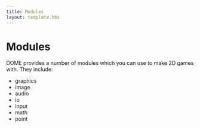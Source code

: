 ```yaml
---
title: Modules
layout: template.hbs
---
```


Modules
============

DOME provides a number of modules which you can use to make 2D games with. They include:

* graphics
* image
* audio
* io
* input
* math
* point
